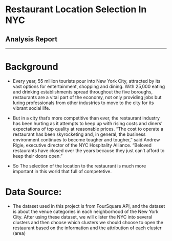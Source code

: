 # Restaurant Location Selection In  NYC
## Analysis Report
----
# Background
- Every year, 55 million tourists pour into New York City, attracted by its vast options for entertainment, shopping and dining. With 25,000 eating and drinking establishments spread throughout the five boroughs, restaurants are a vital part of the economy, not only providing jobs but luring professionals from other industries to move to the city for its vibrant social life.

- But in a city that’s more competitive than ever, the restaurant industry has been hurting as it attempts to keep up with rising costs and diners’ expectations of top quality at reasonable prices. “The cost to operate a restaurant has been skyrocketing and, in general, the business environment continues to become tougher and tougher,” said Andrew Rigie, executive director of the NYC Hospitality Alliance. “Beloved restaurants have closed over the years because they just can’t afford to keep their doors open.”

- So The selection of the location to the restaurant is much more important in this world that full of competetive.

# Data Source:
- The dataset used in this project is from FourSquare API, and the dataset is about the venue categories in each neighborhood of the New York City. After using these dataset, we will clister the NYC into several clusters and then choose which clusters we should choose to open the restaurant based on the information and the attribution of each cluster (area)

